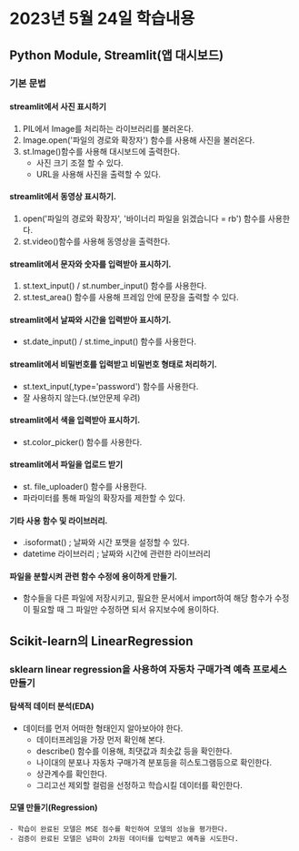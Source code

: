 # 2023년 5월 24일 학습내용
## Python Module, Streamlit(앱 대시보드)
### 기본 문법
#### streamlit에서 사진 표시하기
1. PIL에서 Image를 처리하는 라이브러리를 불러온다.
2. Image.open('파일의 경로와 확장자') 함수를 사용해 사진을 불러온다.
3. st.Image()함수를 사용해 대시보드에 출력한다.
    - 사진 크기 조절 할 수 있다.
    - URL을 사용해 사진을 출력할 수 있다.
#### streamlit에서 동영상 표시하기.
1. open('파일의 경로와 확장자', '바이너리 파일을 읽겠습니다 = rb') 함수를 사용한다.
2. st.video()함수를 사용해 동영상을 출력한다.
#### streamlit에서 문자와 숫자를 입력받아 표시하기.
1. st.text_input() / st.number_input() 함수를 사용한다.
2. st.test_area() 함수를 사용해 프레임 안에 문장을 출력할 수 있다.
#### streamlit에서 날짜와 시간을 입력받아 표시하기.
- st.date_input() / st.time_input() 함수를 사용한다.
#### streamlit에서 비밀번호를 입력받고 비밀번호 형태로 처리하기.
- st.text_input(,type='password') 함수를 사용한다.
- 잘 사용하지 않는다.(보안문제 우려)
#### streamlit에서 색을 입력받아 표시하기.
- st.color_picker() 함수를 사용한다.
#### streamlit에서 파일을 업로드 받기
- st. file_uploader() 함수를 사용한다.
- 파라미터를 통해 파일의 확장자를 제한할 수 있다.
#### 기타 사용 함수 및 라이브러리.
- .isoformat() ; 날짜와 시간 포맷을 설정할 수 있다.
- datetime 라이브러리 ; 날짜와 시간에 관련한 라이브러리
#### 파일을 분할시켜 관련 함수 수정에 용이하게 만들기.
- 함수들을 다른 파일에 저장시키고, 필요한 문서에서 import하여 해당 함수가 수정이 필요할 때 그 파일만 수정하면 되서 유지보수에 용이하다.

## Scikit-learn의 LinearRegression
### sklearn linear regression을 사용하여 자동차 구매가격 예측 프로세스 만들기
#### 탐색적 데이터 분석(EDA)
- 데이터를 먼저 어떠한 형태인지 알아보아야 한다.
    - 데이터프레임을 가장 먼저 확인해 본다.
    - describe() 함수를 이용해, 최댓값과 최솟값 등을 확인한다.
    - 나이대의 분포나 자동차 구매가격 분포등을 히스토그램등으로 확인한다.
    - 상관계수를 확인한다.
    - 그리고선 제외할 컬럼을 선정하고 학습시킬 데이터를 확인한다.
#### 모델 만들기(Regression)
    - 학습이 완료된 모델은 MSE 점수를 확인하여 모델의 성능을 평가한다.
    - 검증이 완료된 모델은 넘파이 2차원 데이터를 입력받고 예측을 시도한다.